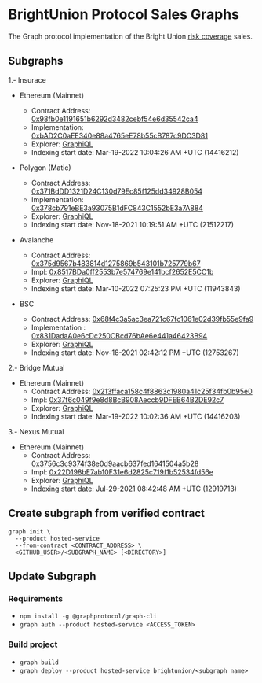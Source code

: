 # BrightUnion Protocol Sales Graphs

The Graph protocol implementation of the Bright Union [risk coverage](https://app.brightunion.io/coverages) sales.
## Subgraphs ##

1.- Insurace
 - Ethereum (Mainnet)
    - Contract Address: [0x98fb0e1191651b6292d3482cebf54e6d35542ca4](https://etherscan.io/address/0x98fb0e1191651b6292d3482cebf54e6d35542ca4)
    - Implementation: [0xbAD2C0aEE340e88a4765eE78b55cB787c9DC3D81](https://etherscan.io/address/0xbad2c0aee340e88a4765ee78b55cb787c9dc3d81#code) 
    - Explorer: [GraphiQL](https://api.thegraph.com/subgraphs/name/danielifg/insuracesaleseth/graphql)
    - Indexing start date: Mar-19-2022 10:04:26 AM +UTC (14416212)

 - Polygon (Matic)
    - Contract Address: [0x371BdDD1321D24C130d79Ec85f125dd34928B054](https://polygonscan.com/address/0x371BdDD1321D24C130d79Ec85f125dd34928B054)
    - Implementation: [0x378cb791eBE3a93075B1dFC843C1552bE3a7A884](https://polygonscan.com/address/0x378cb791ebe3a93075b1dfc843c1552be3a7a884) 
    - Explorer: [GraphiQL](https://api.thegraph.com/subgraphs/id/QmNVNujYYKTyBrCmBJ5RH14TnXatWbmrrg3get8deDDFH2/graphql)
    - Indexing start date: Nov-18-2021 10:19:51 AM +UTC (21512217)
 - Avalanche
    - Contract Address: [0x375d9567b483814d1275869b543101b725779b67](https://snowtrace.io/address/0x375d9567b483814d1275869b543101b725779b67#code)
    - Impl: [0x8517BDa0ff2553b7e574769e141bcf2652E5CC1b](https://snowtrace.io/address/0x8517BDa0ff2553b7e574769e141bcf2652E5CC1b#code)
    - Explorer: [GraphiQL](https://api.thegraph.com/subgraphs/name/danielifg/brightprotocolavalanche)
   - Indexing start date: Mar-10-2022 07:25:23 PM +UTC (11943843)

 - BSC
    - Contract Address: [0x68f4c3a5ac3ea721c67fc1061e02d39fb55e9fa9](https://bscscan.com/address/0x68f4c3a5ac3ea721c67fc1061e02d39fb55e9fa9)
    - Implementation : [0x831DadaA0e6cDc250CBcd76bAe6e441a46423B94](https://bscscan.com/address/0x831dadaa0e6cdc250cbcd76bae6e441a46423b94)
    - Explorer: [GraphiQL](https://api.thegraph.com/subgraphs/name/danielifg/brightprotocolbsc)
    - Indexing start date: Nov-18-2021 02:42:12 PM +UTC (12753267)


2.- Bridge Mutual
- Ethereum (Mainnet)
   - Contract Address: [0x213ffaca158c4f8863c1980a41c25f34fb0b95e0](https://etherscan.io/address/0x213ffaca158c4f8863c1980a41c25f34fb0b95e0)
    - Impl: [0x37f6c049f9e8d8BcB908Aeccb9DFEB64B2DE92c7](https://etherscan.io/address/0x37f6c049f9e8d8bcb908aeccb9dfeb64b2de92c7)
    - Explorer: [GraphiQL]()
   - Indexing start date: Mar-19-2022 10:02:36 AM +UTC (14416203)


3.-  Nexus Mutual

 - Ethereum (Mainnet)
    - Contract Address: [0x3756c3c9374f38e0d9aacb637fed1641504a5b28](https://etherscan.io/address/0x3756c3c9374f38e0d9aacb637fed1641504a5b28)
    - Impl: [0x22D198bE7ab10F31e6d2825c719f1b52534fd56e](https://etherscan.io/address/0x22d198be7ab10f31e6d2825c719f1b52534fd56e#code)
    - Explorer: [GraphiQL]()
    - Indexing start date: Jul-29-2021 08:42:48 AM +UTC (12919713)


## Create subgraph from verified contract
```console
graph init \
  --product hosted-service
  --from-contract <CONTRACT_ADDRESS> \
  <GITHUB_USER>/<SUBGRAPH_NAME> [<DIRECTORY>]
```
## Update Subgraph ##

### Requirements ###
- ``npm install -g @graphprotocol/graph-cli``
- ``graph auth --product hosted-service <ACCESS_TOKEN> ``

### Build project ###
- ``graph build``
- ``graph deploy --product hosted-service brightunion/<subgraph name> ``
